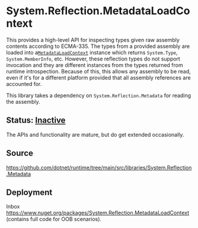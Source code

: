 # System.Reflection.MetadataLoadContext
This provides a high-level API for inspecting types given raw assembly contents according to ECMA-335. The types from a provided assembly are loaded into a[`MetadataLoadContext`](https://learn.microsoft.com/dotnet/api/system.reflection.metadataloadcontext) instance which returns `System.Type`, `System.MemberInfo`, etc. However, these reflection types do not support invocation and they are different instances from the types returned from runtime introspection. Because of this, this allows any assembly to be read, even if it's for a different platform provided that all assembly references are accounted for.</br>

This library takes a dependency on `System.Reflection.Metadata` for reading the assembly.

## Status: [Inactive](../system.reflection/overview.md#status)
The APIs and functionality are mature, but do get extended occasionally.

## Source
https://github.com/dotnet/runtime/tree/main/src/libraries/System.Reflection.Metadata

## Deployment
Inbox</br>
https://www.nuget.org/packages/System.Reflection.MetadataLoadContext (contains full code for OOB scenarios).
